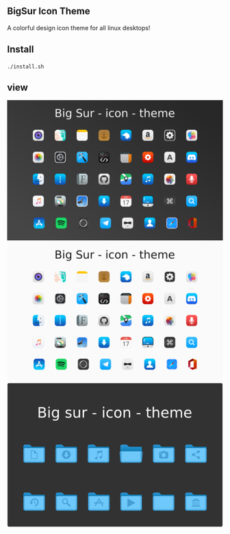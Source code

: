 ## BigSur Icon Theme
A colorful design icon theme for all linux desktops!

## Install

`./install.sh`

## view
![view](View-1.png?raw=true)
![view](View-2.png?raw=true)
![view](View-3.png?raw=true)

